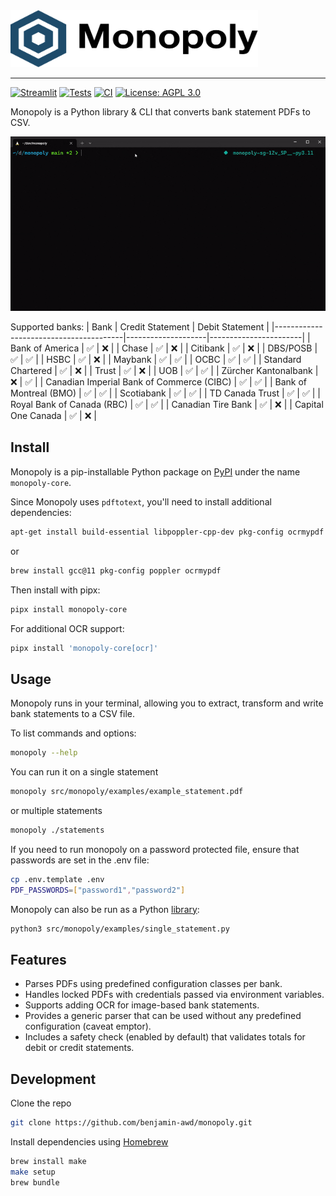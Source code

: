 <img src="https://raw.githubusercontent.com/benjamin-awd/monopoly/main/docs/logo.svg" width="396" height="91">

-----------------
[![Streamlit](https://static.streamlit.io/badges/streamlit_badge_black_white.svg)](https://monopoly.streamlit.app)
[![Tests](https://github.com/benjamin-awd/monopoly/actions/workflows/tests.yaml/badge.svg?branch=main&event=push)](https://github.com/benjamin-awd/monopoly/actions/workflows/tests.yaml)
[![CI](https://github.com/benjamin-awd/monopoly/actions/workflows/ci.yaml/badge.svg?branch=main&event=push)](https://github.com/benjamin-awd/monopoly/actions/workflows/ci.yaml)
[![License: AGPL 3.0](https://img.shields.io/badge/License-AGPL%203.0-blue)](https://opensource.org/license/agpl-v3)

Monopoly is a Python library & CLI that converts bank statement PDFs to CSV.

![](https://raw.githubusercontent.com/benjamin-awd/monopoly/main/docs/monopoly.gif)

Supported banks:
| Bank                                   | Credit Statement   | Debit Statement       |
|----------------------------------------|--------------------|-----------------------|
| Bank of America                        | ✅                 | ❌                   |
| Chase                                  | ✅                 | ❌                   |
| Citibank                               | ✅                 | ❌                   |
| DBS/POSB                               | ✅                 | ✅                   |
| HSBC                                   | ✅                 | ❌                   |
| Maybank                                | ✅                 | ✅                   |
| OCBC                                   | ✅                 | ✅                   |
| Standard Chartered                     | ✅                 | ❌                   |
| Trust                                  | ✅                 | ❌                   |
| UOB                                    | ✅                 | ✅                   |
| Zürcher Kantonalbank                   | ❌                 | ✅                   |
| Canadian Imperial Bank of Commerce (CIBC) | ✅                 | ✅                   |
| Bank of Montreal (BMO)                 | ✅                 | ✅                   |
| Scotiabank                             | ✅                 | ✅                   |
| TD Canada Trust                        | ✅                 | ✅                   |
| Royal Bank of Canada (RBC)             | ✅                 | ✅                   |
| Canadian Tire Bank                     | ✅                 | ❌                   |
| Capital One Canada                     | ✅                 | ❌                   |

## Install
Monopoly is a pip-installable Python package on [PyPI](https://pypi.org/project/monopoly-core) under the name `monopoly-core`.

Since Monopoly uses `pdftotext`, you'll need to install additional dependencies:

```sh
apt-get install build-essential libpoppler-cpp-dev pkg-config ocrmypdf
```

or

```sh
brew install gcc@11 pkg-config poppler ocrmypdf
```

Then install with pipx:
```sh
pipx install monopoly-core
```

For additional OCR support:
```sh
pipx install 'monopoly-core[ocr]'
```

## Usage
Monopoly runs in your terminal, allowing you to extract, transform and write bank statements to a CSV file.

To list commands and options:
```sh
monopoly --help
```

You can run it on a single statement
```sh
monopoly src/monopoly/examples/example_statement.pdf
```

or multiple statements
```sh
monopoly ./statements
```

If you need to run monopoly on a password protected file, ensure that passwords are set in the .env file:
```sh
cp .env.template .env
PDF_PASSWORDS=["password1","password2"]
```

Monopoly can also be run as a Python [library](src/monopoly/examples/single_statement.py):
```bash
python3 src/monopoly/examples/single_statement.py
```

## Features
- Parses PDFs using predefined configuration classes per bank.
- Handles locked PDFs with credentials passed via environment variables.
- Supports adding OCR for image-based bank statements.
- Provides a generic parser that can be used without any predefined configuration (caveat emptor).
- Includes a safety check (enabled by default) that validates totals for debit or credit statements.

## Development

Clone the repo
```bash
git clone https://github.com/benjamin-awd/monopoly.git
```

Install dependencies using [Homebrew](https://brew.sh/)
```bash
brew install make
make setup
brew bundle
```
